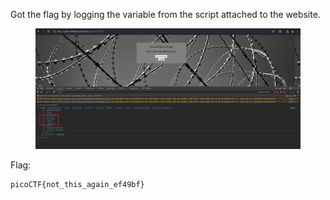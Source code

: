Got the flag by logging the variable from the script attached to the website.

<figure><img src="./flag.png"></figure>

Flag:
```
picoCTF{not_this_again_ef49bf}
```